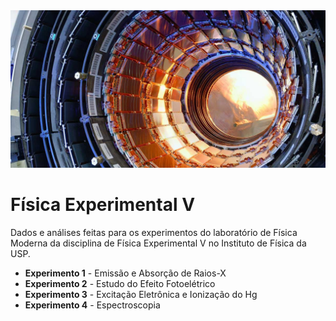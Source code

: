 <img src='Images/header.jpg'>

# Física Experimental V

Dados e análises feitas para os experimentos do laboratório de Física Moderna da disciplina de Física Experimental V no Instituto de Física da USP.

- **Experimento 1** - Emissão e Absorção de Raios-X
- **Experimento 2** - Estudo do Efeito Fotoelétrico
- **Experimento 3** - Excitação Eletrônica e Ionização do Hg
- **Experimento 4** - Espectroscopia
